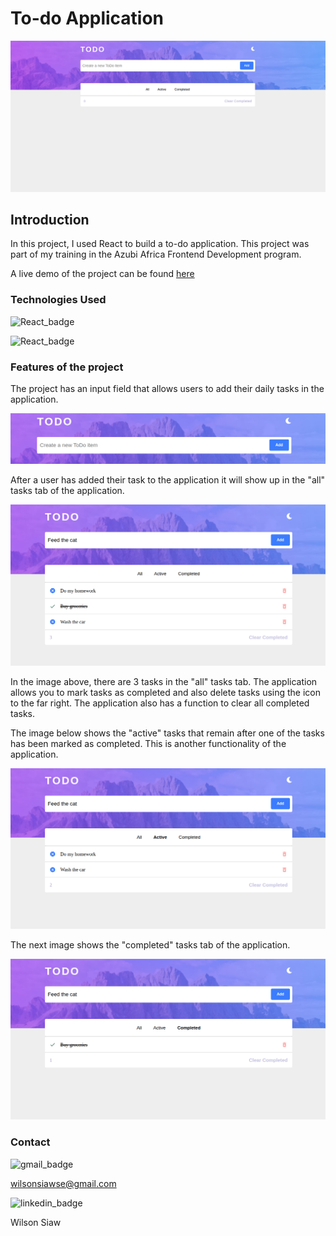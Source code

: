 # To-do Application

![home_page](src/readme-images/home_img.png)

## Introduction

In this project, I used React to build a to-do application. This project was part of my training in the Azubi Africa Frontend Development program. 

A live demo of the project can be found [here](https://todo-application-iota-topaz.vercel.app/)

### Technologies Used

![React_badge](https://img.shields.io/badge/React-20232A?style=for-the-badge&logo=react&logoColor=61DAFB)

![React_badge](https://img.shields.io/badge/Vercel-000000?style=for-the-badge&logo=vercel&logoColor=white)

### Features of the project

The project has an input field that allows users to add their daily tasks in the application.

![input_image](src/readme-images/todo_input.png)

After a user has added their task to the application it will show up in the "all" tasks tab of the application.

![all_image](src/readme-images/todo_all.png)

In the image above, there are 3 tasks in the "all" tasks tab. The application allows you to mark tasks as completed and also delete tasks using the icon to the far right. The application also has a function to clear all completed tasks.

The image below shows the "active" tasks that remain after one of the tasks has been marked as completed. This is another functionality of the application. 

![active_image](src/readme-images/todo_active.png)

The next image shows the "completed" tasks tab of the application. 

![completed_image](src/readme-images/todo_completed.png)

### Contact

![gmail_badge](https://img.shields.io/badge/Gmail-D14836?style=for-the-badge&logo=gmail&logoColor=white)

wilsonsiawse@gmail.com

![linkedin_badge](https://img.shields.io/badge/LinkedIn-0077B5?style=for-the-badge&logo=linkedin&logoColor=white)

Wilson Siaw
